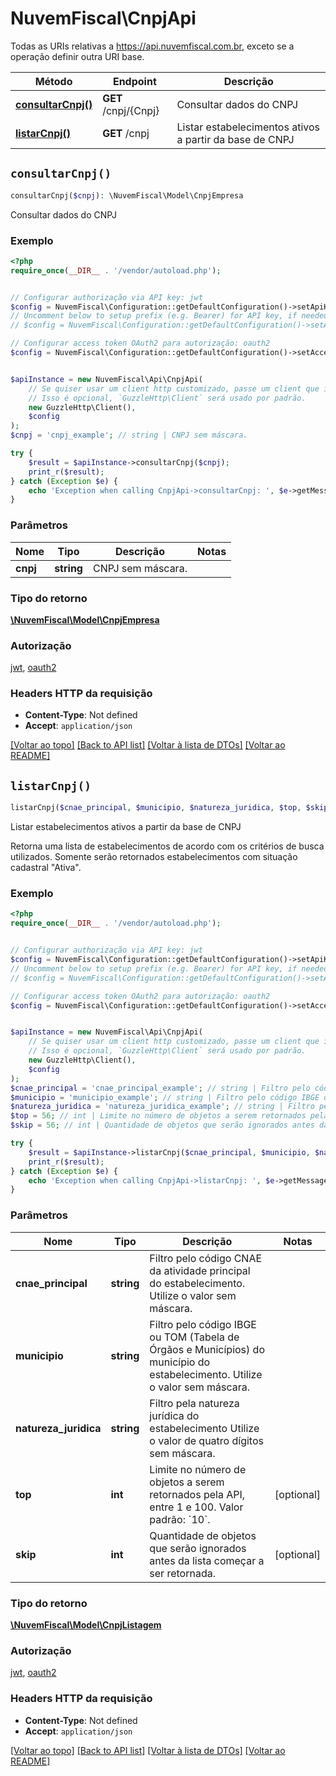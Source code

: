 # NuvemFiscal\CnpjApi

Todas as URIs relativas a https://api.nuvemfiscal.com.br, exceto se a operação definir outra URI base.

| Método | Endpoint | Descrição |
| ------------- | ------------- | ------------- |
| [**consultarCnpj()**](CnpjApi.md#consultarCnpj) | **GET** /cnpj/{Cnpj} | Consultar dados do CNPJ |
| [**listarCnpj()**](CnpjApi.md#listarCnpj) | **GET** /cnpj | Listar estabelecimentos ativos a partir da base de CNPJ |


## `consultarCnpj()`

```php
consultarCnpj($cnpj): \NuvemFiscal\Model\CnpjEmpresa
```

Consultar dados do CNPJ

### Exemplo

```php
<?php
require_once(__DIR__ . '/vendor/autoload.php');


// Configurar authorização via API key: jwt
$config = NuvemFiscal\Configuration::getDefaultConfiguration()->setApiKey('Authorization', 'YOUR_API_KEY');
// Uncomment below to setup prefix (e.g. Bearer) for API key, if needed
// $config = NuvemFiscal\Configuration::getDefaultConfiguration()->setApiKeyPrefix('Authorization', 'Bearer');

// Configurar access token OAuth2 para autorização: oauth2
$config = NuvemFiscal\Configuration::getDefaultConfiguration()->setAccessToken('SEU_ACCESS_TOKEN');


$apiInstance = new NuvemFiscal\Api\CnpjApi(
    // Se quiser usar um client http customizado, passe um client que implemente `GuzzleHttp\ClientInterface`.
    // Isso é opcional, `GuzzleHttp\Client` será usado por padrão.
    new GuzzleHttp\Client(),
    $config
);
$cnpj = 'cnpj_example'; // string | CNPJ sem máscara.

try {
    $result = $apiInstance->consultarCnpj($cnpj);
    print_r($result);
} catch (Exception $e) {
    echo 'Exception when calling CnpjApi->consultarCnpj: ', $e->getMessage(), PHP_EOL;
}
```

### Parâmetros

| Nome | Tipo | Descrição  | Notas |
| ------------- | ------------- | ------------- | ------------- |
| **cnpj** | **string**| CNPJ sem máscara. | |

### Tipo do retorno

[**\NuvemFiscal\Model\CnpjEmpresa**](../Model/CnpjEmpresa.md)

### Autorização

[jwt](../../README.md#jwt), [oauth2](../../README.md#oauth2)

### Headers HTTP da requisição

- **Content-Type**: Not defined
- **Accept**: `application/json`

[[Voltar ao topo]](#) [[Back to API list]](../../README.md#endpoints)
[[Voltar à lista de DTOs]](../../README.md#models)
[[Voltar ao README]](../../README.md)

## `listarCnpj()`

```php
listarCnpj($cnae_principal, $municipio, $natureza_juridica, $top, $skip): \NuvemFiscal\Model\CnpjListagem
```

Listar estabelecimentos ativos a partir da base de CNPJ

Retorna uma lista de estabelecimentos de acordo com os critérios de busca utilizados.  Somente serão retornados estabelecimentos com situação cadastral \"Ativa\".

### Exemplo

```php
<?php
require_once(__DIR__ . '/vendor/autoload.php');


// Configurar authorização via API key: jwt
$config = NuvemFiscal\Configuration::getDefaultConfiguration()->setApiKey('Authorization', 'YOUR_API_KEY');
// Uncomment below to setup prefix (e.g. Bearer) for API key, if needed
// $config = NuvemFiscal\Configuration::getDefaultConfiguration()->setApiKeyPrefix('Authorization', 'Bearer');

// Configurar access token OAuth2 para autorização: oauth2
$config = NuvemFiscal\Configuration::getDefaultConfiguration()->setAccessToken('SEU_ACCESS_TOKEN');


$apiInstance = new NuvemFiscal\Api\CnpjApi(
    // Se quiser usar um client http customizado, passe um client que implemente `GuzzleHttp\ClientInterface`.
    // Isso é opcional, `GuzzleHttp\Client` será usado por padrão.
    new GuzzleHttp\Client(),
    $config
);
$cnae_principal = 'cnae_principal_example'; // string | Filtro pelo código CNAE da atividade principal do estabelecimento.  Utilize o valor sem máscara.
$municipio = 'municipio_example'; // string | Filtro pelo código IBGE ou TOM (Tabela de Órgãos e Municípios) do município do estabelecimento.  Utilize o valor sem máscara.
$natureza_juridica = 'natureza_juridica_example'; // string | Filtro pela natureza jurídica do estabelecimento   Utilize o valor de quatro dígitos sem máscara.
$top = 56; // int | Limite no número de objetos a serem retornados pela API, entre 1 e 100.  Valor padrão: `10`.
$skip = 56; // int | Quantidade de objetos que serão ignorados antes da lista começar a ser retornada.

try {
    $result = $apiInstance->listarCnpj($cnae_principal, $municipio, $natureza_juridica, $top, $skip);
    print_r($result);
} catch (Exception $e) {
    echo 'Exception when calling CnpjApi->listarCnpj: ', $e->getMessage(), PHP_EOL;
}
```

### Parâmetros

| Nome | Tipo | Descrição  | Notas |
| ------------- | ------------- | ------------- | ------------- |
| **cnae_principal** | **string**| Filtro pelo código CNAE da atividade principal do estabelecimento.  Utilize o valor sem máscara. | |
| **municipio** | **string**| Filtro pelo código IBGE ou TOM (Tabela de Órgãos e Municípios) do município do estabelecimento.  Utilize o valor sem máscara. | |
| **natureza_juridica** | **string**| Filtro pela natureza jurídica do estabelecimento   Utilize o valor de quatro dígitos sem máscara. | |
| **top** | **int**| Limite no número de objetos a serem retornados pela API, entre 1 e 100.  Valor padrão: &#x60;10&#x60;. | [optional] |
| **skip** | **int**| Quantidade de objetos que serão ignorados antes da lista começar a ser retornada. | [optional] |

### Tipo do retorno

[**\NuvemFiscal\Model\CnpjListagem**](../Model/CnpjListagem.md)

### Autorização

[jwt](../../README.md#jwt), [oauth2](../../README.md#oauth2)

### Headers HTTP da requisição

- **Content-Type**: Not defined
- **Accept**: `application/json`

[[Voltar ao topo]](#) [[Back to API list]](../../README.md#endpoints)
[[Voltar à lista de DTOs]](../../README.md#models)
[[Voltar ao README]](../../README.md)
